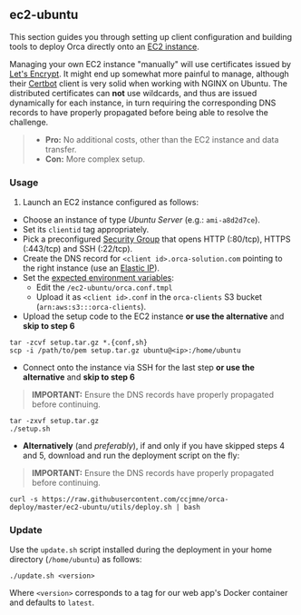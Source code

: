 ## ec2-ubuntu

This section guides you through setting up client configuration and building tools to deploy Orca directly onto an [EC2 instance]([EC2](https://aws.amazon.com/ec2/)).

Managing your own EC2 instance "manually" will use certificates issued by [Let's Encrypt](https://letsencrypt.org/). It might end up somewhat more painful to manage, although their [Certbot](https://certbot.eff.org/) client is very solid when working with NGINX on Ubuntu. The distributed certificates can **not** use wildcards, and thus are issued dynamically for each instance, in turn requiring the corresponding DNS records to have properly propagated before being able to resolve the challenge.

> - **Pro:** No additional costs, other than the EC2 instance and data transfer.
> - **Con:** More complex setup.

### Usage

1. Launch an EC2 instance configured as follows:
  - Choose an instance of type _Ubuntu Server_ (e.g.: `ami-a8d2d7ce`).
  - Set its `clientid` tag appropriately.
  - Pick a preconfigured [Security Group](http://docs.aws.amazon.com/AWSEC2/latest/UserGuide/using-network-security.html) that opens HTTP (:80/tcp), HTTPS (:443/tcp) and SSH (:22/tcp).
- Create the DNS record for `<client id>.orca-solution.com` pointing to the right instance (use an [Elastic IP](http://docs.aws.amazon.com/AWSEC2/latest/UserGuide/elastic-ip-addresses-eip.html)).
- Set the [expected environment variables](#environment-variables):
  - Edit the `/ec2-ubuntu/orca.conf.tmpl`
  - Upload it as `<client id>.conf` in the `orca-clients` S3 bucket (`arn:aws:s3:::orca-clients`).
- Upload the setup code to the EC2 instance **or use the alternative** and **skip to step 6**
```shell-script
tar -zcvf setup.tar.gz *.{conf,sh}
scp -i /path/to/pem setup.tar.gz ubuntu@<ip>:/home/ubuntu
```
- Connect onto the instance via SSH for the last step **or use the alternative** and **skip to step 6**
> **IMPORTANT:** Ensure the DNS records have properly propagated before continuing.
```shell-script
tar -zxvf setup.tar.gz
./setup.sh
```
- **Alternatively** (and _preferably_), if and only if you have skipped steps 4 and 5, download and run the deployment script on the fly:
> **IMPORTANT:** Ensure the DNS records have properly propagated before continuing.
```shell-script
curl -s https://raw.githubusercontent.com/ccjmne/orca-deploy/master/ec2-ubuntu/utils/deploy.sh | bash
```

### Update

Use the `update.sh` script installed during the deployment in your home directory (`/home/ubuntu`) as follows:

```shell-script
./update.sh <version>
```

Where `<version>` corresponds to a tag for our web app's Docker container and defaults to `latest`.
